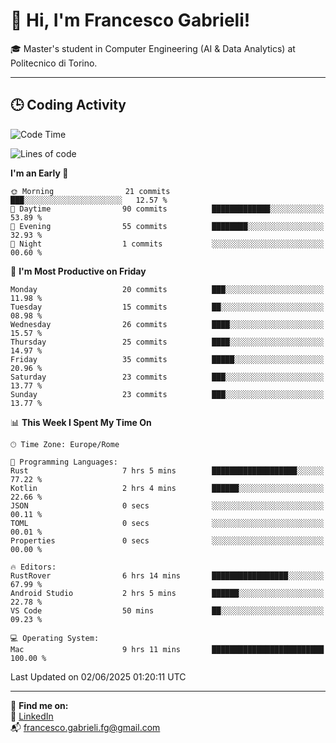 # 👋 Hi, I'm Francesco Gabrieli!

🎓 Master's student in Computer Engineering (AI & Data Analytics) at Politecnico di Torino.  

---

## 🕒 Coding Activity

<!--START_SECTION:waka-->
![Code Time](http://img.shields.io/badge/Code%20Time-53%20hrs%2019%20mins-blue)

![Lines of code](https://img.shields.io/badge/From%20Hello%20World%20I%27ve%20Written-50.3%20thousand%20lines%20of%20code-blue)

**I'm an Early 🐤** 

```text
🌞 Morning                21 commits          ███░░░░░░░░░░░░░░░░░░░░░░   12.57 % 
🌆 Daytime                90 commits          █████████████░░░░░░░░░░░░   53.89 % 
🌃 Evening                55 commits          ████████░░░░░░░░░░░░░░░░░   32.93 % 
🌙 Night                  1 commits           ░░░░░░░░░░░░░░░░░░░░░░░░░   00.60 % 
```
📅 **I'm Most Productive on Friday** 

```text
Monday                   20 commits          ███░░░░░░░░░░░░░░░░░░░░░░   11.98 % 
Tuesday                  15 commits          ██░░░░░░░░░░░░░░░░░░░░░░░   08.98 % 
Wednesday                26 commits          ████░░░░░░░░░░░░░░░░░░░░░   15.57 % 
Thursday                 25 commits          ████░░░░░░░░░░░░░░░░░░░░░   14.97 % 
Friday                   35 commits          █████░░░░░░░░░░░░░░░░░░░░   20.96 % 
Saturday                 23 commits          ███░░░░░░░░░░░░░░░░░░░░░░   13.77 % 
Sunday                   23 commits          ███░░░░░░░░░░░░░░░░░░░░░░   13.77 % 
```


📊 **This Week I Spent My Time On** 

```text
🕑︎ Time Zone: Europe/Rome

💬 Programming Languages: 
Rust                     7 hrs 5 mins        ███████████████████░░░░░░   77.22 % 
Kotlin                   2 hrs 4 mins        ██████░░░░░░░░░░░░░░░░░░░   22.66 % 
JSON                     0 secs              ░░░░░░░░░░░░░░░░░░░░░░░░░   00.11 % 
TOML                     0 secs              ░░░░░░░░░░░░░░░░░░░░░░░░░   00.01 % 
Properties               0 secs              ░░░░░░░░░░░░░░░░░░░░░░░░░   00.00 % 

🔥 Editors: 
RustRover                6 hrs 14 mins       █████████████████░░░░░░░░   67.99 % 
Android Studio           2 hrs 5 mins        ██████░░░░░░░░░░░░░░░░░░░   22.78 % 
VS Code                  50 mins             ██░░░░░░░░░░░░░░░░░░░░░░░   09.23 % 

💻 Operating System: 
Mac                      9 hrs 11 mins       █████████████████████████   100.00 % 
```


 Last Updated on 02/06/2025 01:20:11 UTC
<!--END_SECTION:waka-->


---



🔗 **Find me on:**  
💼 [LinkedIn](https://www.linkedin.com/in/francesco-gabrieli)  
📬 francesco.gabrieli.fg@gmail.com  



